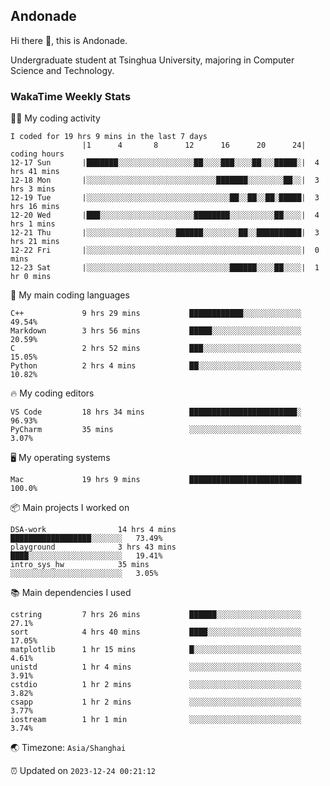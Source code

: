 ## Andonade

Hi there 👋, this is Andonade.

Undergraduate student at Tsinghua University, majoring in Computer Science and Technology.

### WakaTime Weekly Stats

🧑‍💻 My coding activity 

```text
I coded for 19 hrs 9 mins in the last 7 days
          		|1      4       8      12      16      20      24|	coding hours
12-17 Sun		|███████░░░░░░░░░░░░░░░░░██░░░░███░░░░██░░░█████░|	4 hrs 41 mins
12-18 Mon		|░░░░░░░░░░░░░░░░░░░░░░░░░░░░░███████░░░░░░░░██░░|	3 hrs 3 mins
12-19 Tue		|░░░░░░░░░░░░░░░░░░░░░░░░░░░░░░░░██░░██░░██░█████|	3 hrs 16 mins
12-20 Wed		|███░░░░░░░░░░░░░░░░░░░░░████████░░░░░░░░░░██░░░░|	4 hrs 1 mins
12-21 Thu		|░░░░░░░░░░░░░░░░░░░░██████░░░░░░░░██░░██████████|	3 hrs 21 mins
12-22 Fri		|░░░░░░░░░░░░░░░░░░░░░░░░░░░░░░░░░░░░░░░░░░░░░░░░|	0 mins
12-23 Sat		|░░░░░░░░░░░░░░░░░░░░░░░░░░░░░░░░██████░░░░██░░░░|	1 hr 0 mins
```

🌱 My main coding languages 

```text
C++            	9 hrs 29 mins       	████████████░░░░░░░░░░░░░	49.54%
Markdown       	3 hrs 56 mins       	█████░░░░░░░░░░░░░░░░░░░░	20.59%
C              	2 hrs 52 mins       	███░░░░░░░░░░░░░░░░░░░░░░	15.05%
Python         	2 hrs 4 mins        	██░░░░░░░░░░░░░░░░░░░░░░░	10.82%
```

🔥 My coding editors 

```text
VS Code        	18 hrs 34 mins      	████████████████████████░	96.93%
PyCharm        	35 mins             	░░░░░░░░░░░░░░░░░░░░░░░░░	3.07%
```

🖥️ My operating systems 

```text
Mac            	19 hrs 9 mins       	█████████████████████████	100.0%
```

📦 Main projects I worked on 

```text
DSA-work            	14 hrs 4 mins       	██████████████████░░░░░░░	73.49%
playground          	3 hrs 43 mins       	████░░░░░░░░░░░░░░░░░░░░░	19.41%
intro_sys_hw        	35 mins             	░░░░░░░░░░░░░░░░░░░░░░░░░	3.05%
```

📚 Main dependencies I used 

```text
cstring        	7 hrs 26 mins       	██████░░░░░░░░░░░░░░░░░░░	27.1%
sort           	4 hrs 40 mins       	████░░░░░░░░░░░░░░░░░░░░░	17.05%
matplotlib     	1 hr 15 mins        	█░░░░░░░░░░░░░░░░░░░░░░░░	4.61%
unistd         	1 hr 4 mins         	░░░░░░░░░░░░░░░░░░░░░░░░░	3.91%
cstdio         	1 hr 2 mins         	░░░░░░░░░░░░░░░░░░░░░░░░░	3.82%
csapp          	1 hr 2 mins         	░░░░░░░░░░░░░░░░░░░░░░░░░	3.77%
iostream       	1 hr 1 min          	░░░░░░░░░░░░░░░░░░░░░░░░░	3.74%
```

🌏 Timezone: `Asia/Shanghai`

⏰ Updated on `2023-12-24 00:21:12`